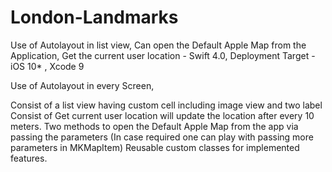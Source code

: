 # London-Landmarks
Use of Autolayout in list view, Can open the Default Apple Map from the Application, Get the current user location - 
Swift 4.0, Deployment Target - iOS 10* , Xcode 9

Use of Autolayout in every Screen, 

Consist of a list view having custom cell including image view and two label
Consist of Get current user location will update the location after every 10 meters.
Two methods to open the Default Apple Map from the app via passing the parameters (In case required one can play with passing more parameters in MKMapItem)
Reusable custom classes for implemented features.
